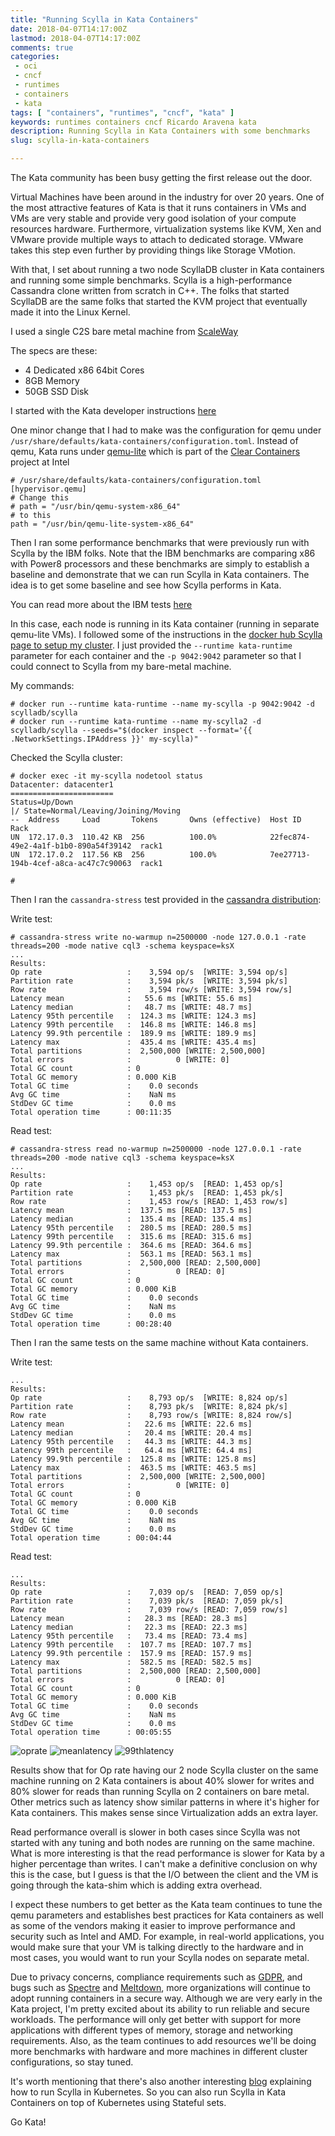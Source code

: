 ```yaml
---
title: "Running Scylla in Kata Containers"
date: 2018-04-07T14:17:00Z
lastmod: 2018-04-07T14:17:00Z
comments: true
categories:
 - oci
 - cncf
 - runtimes
 - containers
 - kata
tags: [ "containers", "runtimes", "cncf", "kata" ]
keywords: runtimes containers cncf Ricardo Aravena kata
description: Running Scylla in Kata Containers with some benchmarks
slug: scylla-in-kata-containers

---
```


The Kata community has been busy getting the first release out the door.

Virtual Machines have been around in the industry for over 20 years. One of the most attractive features of Kata is that it runs containers in VMs and VMs are very stable and provide very good isolation of your compute resources hardware. Furthermore, virtualization systems like KVM, Xen and VMware provide multiple ways to attach to dedicated storage. VMware takes this step even further by providing things like Storage VMotion.

With that, I set about running a two node ScyllaDB cluster in Kata containers and running some simple benchmarks. Scylla is a high-performance Cassandra clone written from scratch in C++. The folks that started ScyllaDB are the same folks that started the KVM project that eventually made it into the Linux Kernel.

I used a single C2S bare metal machine from [ScaleWay](https://www.scaleway.com)

The specs are these:

* 4 Dedicated x86 64bit Cores
* 8GB Memory
* 50GB SSD Disk


I started with the Kata developer instructions [here](https://github.com/kata-containers/documentation/blob/master/Developer-Guide.md)

One minor change that I had to make was the configuration for qemu under `/usr/share/defaults/kata-containers/configuration.toml`. Instead of qemu, Kata runs under [qemu-lite](https://github.com/intel/qemu-lite) which is part of the [Clear Containers](https://clearlinux.org/documentation/clear-containers/architecture-overview) project at Intel

```
# /usr/share/defaults/kata-containers/configuration.toml
[hypervisor.qemu]
# Change this
# path = "/usr/bin/qemu-system-x86_64"
# to this
path = "/usr/bin/qemu-lite-system-x86_64"
```
Then I ran some performance benchmarks that were previously run with Scylla by the IBM folks. Note that the IBM benchmarks are comparing x86 with Power8 processors and these benchmarks are simply to establish a baseline and demonstrate that we can run Scylla in Kata containers. The idea is to get some baseline and see how Scylla performs in Kata.

You can read more about the IBM tests [here](https://www.ibm.com/developerworks/library/l-performance-scylla/)

In this case, each node is running in its Kata container (running in separate qemu-lite VMs). I followed some of the instructions in the [docker hub Scylla page to setup my cluster](https://hub.docker.com/r/scylladb/scylla/). I just provided the `--runtime kata-runtime` parameter for each container and the `-p 9042:9042` parameter so that I could connect to Scylla from my bare-metal machine.

My commands:

```
# docker run --runtime kata-runtime --name my-scylla -p 9042:9042 -d scylladb/scylla
# docker run --runtime kata-runtime --name my-scylla2 -d scylladb/scylla --seeds="$(docker inspect --format='{{ .NetworkSettings.IPAddress }}' my-scylla)"
```
Checked the Scylla cluster:

```
# docker exec -it my-scylla nodetool status
Datacenter: datacenter1
=======================
Status=Up/Down
|/ State=Normal/Leaving/Joining/Moving
--  Address     Load       Tokens       Owns (effective)  Host ID                               Rack
UN  172.17.0.3  110.42 KB  256          100.0%            22fec874-49e2-4a1f-b1b0-890a54f39142  rack1
UN  172.17.0.2  117.56 KB  256          100.0%            7ee27713-194b-4cef-a8ca-ac47c7c90063  rack1

#
```

Then I ran the `cassandra-stress` test provided in the [cassandra distribution](http://cassandra.apache.org/download/):

Write test:

```
# cassandra-stress write no-warmup n=2500000 -node 127.0.0.1 -rate threads=200 -mode native cql3 -schema keyspace=ksX
...
Results:
Op rate                   :    3,594 op/s  [WRITE: 3,594 op/s]
Partition rate            :    3,594 pk/s  [WRITE: 3,594 pk/s]
Row rate                  :    3,594 row/s [WRITE: 3,594 row/s]
Latency mean              :   55.6 ms [WRITE: 55.6 ms]
Latency median            :   48.7 ms [WRITE: 48.7 ms]
Latency 95th percentile   :  124.3 ms [WRITE: 124.3 ms]
Latency 99th percentile   :  146.8 ms [WRITE: 146.8 ms]
Latency 99.9th percentile :  189.9 ms [WRITE: 189.9 ms]
Latency max               :  435.4 ms [WRITE: 435.4 ms]
Total partitions          :  2,500,000 [WRITE: 2,500,000]
Total errors              :          0 [WRITE: 0]
Total GC count            : 0
Total GC memory           : 0.000 KiB
Total GC time             :    0.0 seconds
Avg GC time               :    NaN ms
StdDev GC time            :    0.0 ms
Total operation time      : 00:11:35
```

Read test:

```
# cassandra-stress read no-warmup n=2500000 -node 127.0.0.1 -rate threads=200 -mode native cql3 -schema keyspace=ksX
...
Results:
Op rate                   :    1,453 op/s  [READ: 1,453 op/s]
Partition rate            :    1,453 pk/s  [READ: 1,453 pk/s]
Row rate                  :    1,453 row/s [READ: 1,453 row/s]
Latency mean              :  137.5 ms [READ: 137.5 ms]
Latency median            :  135.4 ms [READ: 135.4 ms]
Latency 95th percentile   :  280.5 ms [READ: 280.5 ms]
Latency 99th percentile   :  315.6 ms [READ: 315.6 ms]
Latency 99.9th percentile :  364.6 ms [READ: 364.6 ms]
Latency max               :  563.1 ms [READ: 563.1 ms]
Total partitions          :  2,500,000 [READ: 2,500,000]
Total errors              :          0 [READ: 0]
Total GC count            : 0
Total GC memory           : 0.000 KiB
Total GC time             :    0.0 seconds
Avg GC time               :    NaN ms
StdDev GC time            :    0.0 ms
Total operation time      : 00:28:40
```


Then I ran the same tests on the same machine without Kata containers.

Write test:

```
...
Results:
Op rate                   :    8,793 op/s  [WRITE: 8,824 op/s]
Partition rate            :    8,793 pk/s  [WRITE: 8,824 pk/s]
Row rate                  :    8,793 row/s [WRITE: 8,824 row/s]
Latency mean              :   22.6 ms [WRITE: 22.6 ms]
Latency median            :   20.4 ms [WRITE: 20.4 ms]
Latency 95th percentile   :   44.3 ms [WRITE: 44.3 ms]
Latency 99th percentile   :   64.4 ms [WRITE: 64.4 ms]
Latency 99.9th percentile :  125.8 ms [WRITE: 125.8 ms]
Latency max               :  463.5 ms [WRITE: 463.5 ms]
Total partitions          :  2,500,000 [WRITE: 2,500,000]
Total errors              :          0 [WRITE: 0]
Total GC count            : 0
Total GC memory           : 0.000 KiB
Total GC time             :    0.0 seconds
Avg GC time               :    NaN ms
StdDev GC time            :    0.0 ms
Total operation time      : 00:04:44
```

Read test:

```
...
Results:
Op rate                   :    7,039 op/s  [READ: 7,059 op/s]
Partition rate            :    7,039 pk/s  [READ: 7,059 pk/s]
Row rate                  :    7,039 row/s [READ: 7,059 row/s]
Latency mean              :   28.3 ms [READ: 28.3 ms]
Latency median            :   22.3 ms [READ: 22.3 ms]
Latency 95th percentile   :   73.4 ms [READ: 73.4 ms]
Latency 99th percentile   :  107.7 ms [READ: 107.7 ms]
Latency 99.9th percentile :  157.9 ms [READ: 157.9 ms]
Latency max               :  582.5 ms [READ: 582.5 ms]
Total partitions          :  2,500,000 [READ: 2,500,000]
Total errors              :          0 [READ: 0]
Total GC count            : 0
Total GC memory           : 0.000 KiB
Total GC time             :    0.0 seconds
Avg GC time               :    NaN ms
StdDev GC time            :    0.0 ms
Total operation time      : 00:05:55
```

![oprate](https://user-images.githubusercontent.com/7659560/38460160-7ec376b4-3a69-11e8-8d99-a882b088e05b.png)
![meanlatency](https://user-images.githubusercontent.com/7659560/38460170-907f8a96-3a69-11e8-866c-b476f930effc.png)
![99thlatency](https://user-images.githubusercontent.com/7659560/38460171-92dd7064-3a69-11e8-8196-eb9774e18238.png)


Results show that for Op rate having our 2 node Scylla cluster on the same machine running on 2 Kata containers is about 40% slower for writes and 80% slower for reads than running Scylla on 2 containers on bare metal. Other metrics such as latency show similar patterns in where it's higher for Kata containers. This makes sense since Virtualization adds an extra layer.

Read performance overall is slower in both cases since Scylla was not started with any tuning and both nodes are running on the same machine. What is more interesting is that the read performance is slower for Kata by a higher percentage than writes. I can't make a definitive conclusion on why this is the case, but I guess is that the I/O between the client and the VM is going through the kata-shim which is adding extra overhead.

I expect these numbers to get better as the Kata team continues to tune the qemu parameters and establishes best practices for Kata containers as well as some of the vendors making it easier to improve performance and security such as Intel and AMD. For example, in real-world applications, you would make sure that your VM is talking directly to the hardware and in most cases, you would want to run your Scylla nodes on separate metal.

Due to privacy concerns, compliance requirements such as [GDPR](https://en.wikipedia.org/wiki/General_Data_Protection_Regulation), and bugs such as [Spectre](https://en.wikipedia.org/wiki/Spectre_(security_vulnerability)) and [Meltdown](https://en.wikipedia.org/wiki/Meltdown_(security_vulnerability)), more organizations will continue to adopt running containers in a secure way.  Although we are very early in the Kata project, I'm pretty excited about its ability to run reliable and secure workloads. The performance will only get better with support for more applications with different types of memory, storage and networking requirements. Also, as the team continues to add resources we'll be doing more benchmarks with hardware and more machines in different cluster configurations, so stay tuned.

It's worth mentioning that there's also another interesting [blog](https://www.scylladb.com/2018/03/29/scylla-kubernetes-overview/) explaining how to run Scylla in Kubernetes. So you can also run Scylla in Kata Containers on top of Kubernetes using Stateful sets.

Go Kata!

